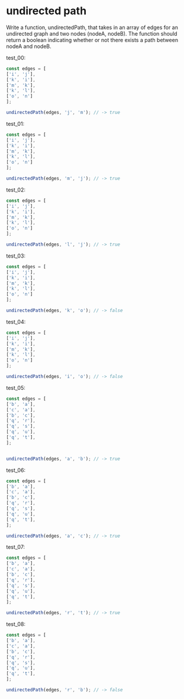 # undirected path

Write a function, undirectedPath, that takes in an array of edges for an undirected graph and two nodes (nodeA, nodeB). The function should return a boolean indicating whether or not there exists a path between nodeA and nodeB.

test_00:
```js
const edges = [
['i', 'j'],
['k', 'i'],
['m', 'k'],
['k', 'l'],
['o', 'n']
];

undirectedPath(edges, 'j', 'm'); // -> true
```

test_01:
```js
const edges = [
['i', 'j'],
['k', 'i'],
['m', 'k'],
['k', 'l'],
['o', 'n']
];

undirectedPath(edges, 'm', 'j'); // -> true
```

test_02:
```js
const edges = [
['i', 'j'],
['k', 'i'],
['m', 'k'],
['k', 'l'],
['o', 'n']
];

undirectedPath(edges, 'l', 'j'); // -> true
```

test_03:
```js
const edges = [
['i', 'j'],
['k', 'i'],
['m', 'k'],
['k', 'l'],
['o', 'n']
];

undirectedPath(edges, 'k', 'o'); // -> false
```

test_04:
```js
const edges = [
['i', 'j'],
['k', 'i'],
['m', 'k'],
['k', 'l'],
['o', 'n']
];

undirectedPath(edges, 'i', 'o'); // -> false
```

test_05:
```js
const edges = [
['b', 'a'],
['c', 'a'],
['b', 'c'],
['q', 'r'],
['q', 's'],
['q', 'u'],
['q', 't'],
];


undirectedPath(edges, 'a', 'b'); // -> true
```

test_06:
```js
const edges = [
['b', 'a'],
['c', 'a'],
['b', 'c'],
['q', 'r'],
['q', 's'],
['q', 'u'],
['q', 't'],
];

undirectedPath(edges, 'a', 'c'); // -> true
```

test_07:
```js
const edges = [
['b', 'a'],
['c', 'a'],
['b', 'c'],
['q', 'r'],
['q', 's'],
['q', 'u'],
['q', 't'],
];

undirectedPath(edges, 'r', 't'); // -> true
```

test_08:
```js
const edges = [
['b', 'a'],
['c', 'a'],
['b', 'c'],
['q', 'r'],
['q', 's'],
['q', 'u'],
['q', 't'],
];

undirectedPath(edges, 'r', 'b'); // -> false
```
